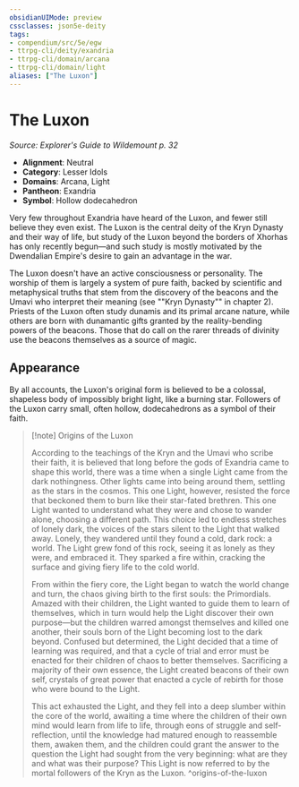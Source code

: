 ```yaml
---
obsidianUIMode: preview
cssclasses: json5e-deity
tags:
- compendium/src/5e/egw
- ttrpg-cli/deity/exandria
- ttrpg-cli/domain/arcana
- ttrpg-cli/domain/light
aliases: ["The Luxon"]
---
```

# The Luxon
*Source: Explorer's Guide to Wildemount p. 32* 

- **Alignment**: Neutral
- **Category**: Lesser Idols
- **Domains**: Arcana, Light
- **Pantheon**: Exandria
- **Symbol**: Hollow dodecahedron

Very few throughout Exandria have heard of the Luxon, and fewer still believe they even exist. The Luxon is the central deity of the Kryn Dynasty and their way of life, but study of the Luxon beyond the borders of Xhorhas has only recently begun—and such study is mostly motivated by the Dwendalian Empire's desire to gain an advantage in the war.

The Luxon doesn't have an active consciousness or personality. The worship of them is largely a system of pure faith, backed by scientific and metaphysical truths that stem from the discovery of the beacons and the Umavi who interpret their meaning (see ""Kryn Dynasty"" in chapter 2). Priests of the Luxon often study dunamis and its primal arcane nature, while others are born with dunamantic gifts granted by the reality-bending powers of the beacons. Those that do call on the rarer threads of divinity use the beacons themselves as a source of magic.

## Appearance

By all accounts, the Luxon's original form is believed to be a colossal, shapeless body of impossibly bright light, like a burning star. Followers of the Luxon carry small, often hollow, dodecahedrons as a symbol of their faith.

> [!note] Origins of the Luxon
> 
> According to the teachings of the Kryn and the Umavi who scribe their faith, it is believed that long before the gods of Exandria came to shape this world, there was a time when a single Light came from the dark nothingness. Other lights came into being around them, settling as the stars in the cosmos. This one Light, however, resisted the force that beckoned them to burn like their star-fated brethren. This one Light wanted to understand what they were and chose to wander alone, choosing a different path. This choice led to endless stretches of lonely dark, the voices of the stars silent to the Light that walked away. Lonely, they wandered until they found a cold, dark rock: a world. The Light grew fond of this rock, seeing it as lonely as they were, and embraced it. They sparked a fire within, cracking the surface and giving fiery life to the cold world.
> 
> From within the fiery core, the Light began to watch the world change and turn, the chaos giving birth to the first souls: the Primordials. Amazed with their children, the Light wanted to guide them to learn of themselves, which in turn would help the Light discover their own purpose—but the children warred amongst themselves and killed one another, their souls born of the Light becoming lost to the dark beyond. Confused but determined, the Light decided that a time of learning was required, and that a cycle of trial and error must be enacted for their children of chaos to better themselves. Sacrificing a majority of their own essence, the Light created beacons of their own self, crystals of great power that enacted a cycle of rebirth for those who were bound to the Light.
> 
> This act exhausted the Light, and they fell into a deep slumber within the core of the world, awaiting a time where the children of their own mind would learn from life to life, through eons of struggle and self-reflection, until the knowledge had matured enough to reassemble them, awaken them, and the children could grant the answer to the question the Light had sought from the very beginning: what are they and what was their purpose? This Light is now referred to by the mortal followers of the Kryn as the Luxon.
^origins-of-the-luxon